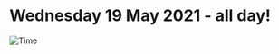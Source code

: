 # Wednesday 19 May 2021 - all day!
![Time](https://github.com/rich-ctm/today/workflows/Time/badge.svg)
